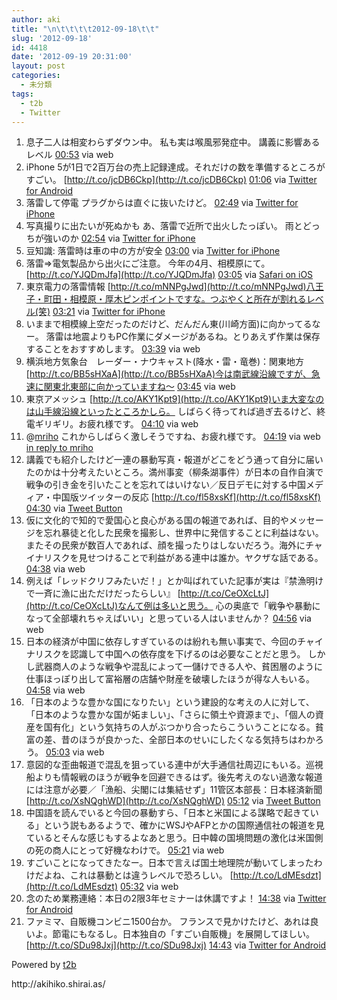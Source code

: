 ```yaml
---
author: aki
title: "\n\t\t\t\t2012-09-18\t\t"
slug: '2012-09-18'
id: 4418
date: '2012-09-19 20:31:00'
layout: post
categories:
  - 未分類
tags:
  - t2b
  - Twitter
---
```


<div xmlns:georss="http://www.georss.org/georss">

1.  <span><span>息子二人は相変わらずダウン中。 私も実は喉風邪発症中。 講義に影響あるレベル</span> <span>[<span>00:53</span>](http://twitter.com/o_ob/status/248026874503110657) <span>via web</span></span></span>
2.  <span><span>iPhone 5が1日で2百万台の売上記録達成。それだけの数を準備するところがすごい。 [http://t.co/jcDB6Ckp](http://t.co/jcDB6Ckp)</span> <span>[<span>01:06</span>](http://twitter.com/o_ob/status/248030334678085634) <span>via [Twitter for Android](http://twitter.com/download/android)</span></span></span>
3.  <span><span>落雷して停電 プラグからは直ぐに抜いたけど。</span> <span>[<span>02:49</span>](http://twitter.com/o_ob/status/248056125193347072) <span>via [Twitter for iPhone](http://twitter.com/download/iphone)</span></span></span>
4.  <span><span>写真撮りに出たいが死ぬかも あ、落雷で近所で出火したっぽい。 雨とどっちが強いのか</span> <span>[<span>02:54</span>](http://twitter.com/o_ob/status/248057499306057730) <span>via [Twitter for iPhone](http://twitter.com/download/iphone)</span></span></span>
5.  <span><span>豆知識: 落雷時は車の中の方が安全</span> <span>[<span>03:00</span>](http://twitter.com/o_ob/status/248058891441696768) <span>via [Twitter for iPhone](http://twitter.com/download/iphone)</span></span></span>
6.  <span><span>落雷⇒電気製品から出火にご注意。 今年の4月、相模原にて。 [http://t.co/YJQDmJfa](http://t.co/YJQDmJfa)</span> <span>[<span>03:05</span>](http://twitter.com/o_ob/status/248060230330630145) <span>via [Safari on iOS](http://www.apple.com)</span></span></span>
7.  <span><span>東京電力の落雷情報 [http://t.co/mNNPgJwd](http://t.co/mNNPgJwd)八王子・町田・相模原・厚木ピンポイントですな。つぶやくと所在が割れるレベル(笑)</span> <span>[<span>03:21</span>](http://twitter.com/o_ob/status/248064235014352896) <span>via [Twitter for iPhone](http://twitter.com/download/iphone)</span></span></span>
8.  <span><span>いままで相模線上空だったのだけど、だんだん東(川崎方面)に向かってるなー。 落雷は地震よりもPC作業にダメージがあるね。とりあえず作業は保存することをおすすめします。</span> <span>[<span>03:39</span>](http://twitter.com/o_ob/status/248068762354466816) <span>via web</span></span></span>
9.  <span><span>横浜地方気象台　レーダー・ナウキャスト(降水・雷・竜巻)：関東地方 [http://t.co/BB5sHXaA](http://t.co/BB5sHXaA)今は南武線沿線ですが、急速に関東北東部に向かっていますね〜</span> <span>[<span>03:45</span>](http://twitter.com/o_ob/status/248070271821553665) <span>via web</span></span></span>
10.  <span><span>東京アメッシュ [http://t.co/AKY1Kpt9](http://t.co/AKY1Kpt9)いま大変なのは山手線沿線といったところかしら。 しばらく待ってれば過ぎ去るけど、終電ギリギリ。お疲れ様です。</span> <span>[<span>04:10</span>](http://twitter.com/o_ob/status/248076433866514433) <span>via web</span></span></span>
11.  <span><span>@[mriho](http://twitter.com/mriho "mriho") これからしばらく激しそうですね、お疲れ様です。</span> <span>[<span>04:19</span>](http://twitter.com/o_ob/status/248078782295052289) <span>via web</span> [in reply to mriho](http://twitter.com/mriho/status/248077106888724480)</span></span>
12.  <span><span>講義でも紹介したけど一連の暴動写真・報道がどこをどう通って自分に届いたのかは十分考えたいところ。満州事変（柳条湖事件）が日本の自作自演で戦争の引き金を引いたことを忘れてはいけない／反日デモに対する中国メディア・中国版ツイッターの反応 [http://t.co/fl58xsKf](http://t.co/fl58xsKf)</span> <span>[<span>04:30</span>](http://twitter.com/o_ob/status/248081490636840961) <span>via [Tweet Button](http://twitter.com/tweetbutton)</span></span></span>
13.  <span><span>仮に文化的で知的で愛国心と良心がある国の報道であれば、目的やメッセージを忘れ暴徒と化した民衆を撮影し、世界中に発信することに利益はない。またその民衆が数百人であれば、顔を撮ったりはしないだろう。海外にチャイナリスクを見せつけることで利益がある連中は誰か。ヤクザな話である。</span> <span>[<span>04:38</span>](http://twitter.com/o_ob/status/248083702498861056) <span>via web</span></span></span>
14.  <span><span>例えば「レッドクリフみたいだ！」とか叫ばれていた記事が実は『禁漁明けで一斉に漁に出ただけだったらしい』 [http://t.co/CeOXcLtJ](http://t.co/CeOXcLtJ)なんて例は多いと思う。 心の奥底で「戦争や暴動になって全部壊れちゃえばいい」と思っている人はいませんか？</span> <span>[<span>04:56</span>](http://twitter.com/o_ob/status/248088212164210689) <span>via web</span></span></span>
15.  <span><span>日本の経済が中国に依存しすぎているのは紛れも無い事実で、今回のチャイナリスクを認識して中国への依存度を下げるのは必要なことだと思う。 しかし武器商人のような戦争や混乱によって一儲けできる人や、貧困層のように仕事ほっぽり出して富裕層の店舗や財産を破壊したほうが得な人もいる。</span> <span>[<span>04:58</span>](http://twitter.com/o_ob/status/248088712607576065) <span>via web</span></span></span>
16.  <span><span>「日本のような豊かな国になりたい」という建設的な考えの人に対して、「日本のような豊かな国が妬ましい」、「さらに領土や資源まで」、「個人の資産を国有化」という気持ちの人がぶつかり合ったらこういうことになる。貧富の差、昔のほうが良かった、全部日本のせいにしたくなる気持ちはわかろう。</span> <span>[<span>05:03</span>](http://twitter.com/o_ob/status/248089863151300608) <span>via web</span></span></span>
17.  <span><span>意図的な歪曲報道で混乱を狙っている連中が大手通信社周辺にもいる。巡視船よりも情報戦のほうが戦争を回避できるはず。後先考えのない過激な報道には注意が必要／「漁船、尖閣には集結せず」11管区本部長：日本経済新聞 [http://t.co/XsNQghWD](http://t.co/XsNQghWD)</span> <span>[<span>05:12</span>](http://twitter.com/o_ob/status/248092057690836992) <span>via [Tweet Button](http://twitter.com/tweetbutton)</span></span></span>
18.  <span><span>中国語を読んでいると今回の暴動すら、「日本と米国による謀略で起きている」という説もあるようで、確かにWSJやAFPとかの国際通信社の報道を見ているとそんな感じもするよなあと思う。日中韓の国境問題の激化は米国側の死の商人にとって好機なわけで。</span> <span>[<span>05:21</span>](http://twitter.com/o_ob/status/248094453124972544) <span>via web</span></span></span>
19.  <span><span>すごいことになってきたなー。日本で言えば国土地理院が動いてしまったわけだよね、これは暴動とは違うレベルで恐ろしい。 [http://t.co/LdMEsdzt](http://t.co/LdMEsdzt)</span> <span>[<span>05:32</span>](http://twitter.com/o_ob/status/248097125584490496) <span>via web</span></span></span>
20.  <span><span>念のため業務連絡：本日の2限3年セミナーは休講ですよ！</span> <span>[<span>14:38</span>](http://twitter.com/o_ob/status/248234593889693696) <span>via [Twitter for Android](http://twitter.com/download/android)</span></span></span>
21.  <span><span>ファミマ、自販機コンビニ1500台か。 フランスで見かけたけど、あれは良いよ。節電にもなるし。日本独自の「すごい自販機」を展開してほしい。 [http://t.co/SDu98Jxj](http://t.co/SDu98Jxj)</span> <span>[<span>14:43</span>](http://twitter.com/o_ob/status/248235802696491009) <span>via [Twitter for Android](http://twitter.com/download/android)</span></span></span>

</div>

Powered by [t2b](http://t2b.utilz.jp/)

<div>http://akihiko.shirai.as/</div>